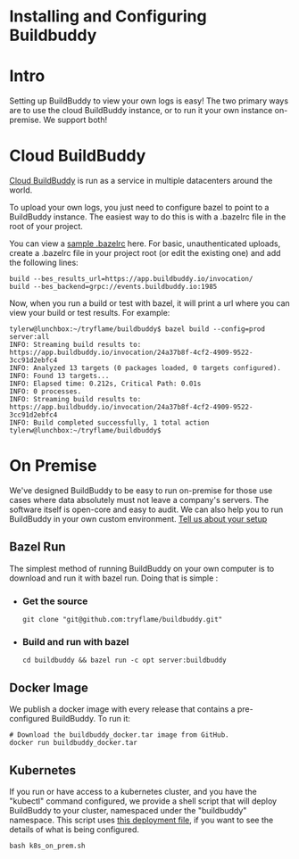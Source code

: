 <p align="center">
  <h1>Installing and Configuring Buildbuddy</h1>
</p>

# Intro
Setting up BuildBuddy to view your own logs is easy! The two primary ways are to use the cloud BuildBuddy instance, or to run it your own instance on-premise. We support both!

# Cloud BuildBuddy

[Cloud BuildBuddy](https://app.buildbuddy.io/) is run as a service in multiple datacenters around the world.

To upload your own logs, you just need to configure bazel to point to a BuildBuddy instance. The easiest way to do this is with a .bazelrc file in the root of your project.

You can view a [sample .bazelrc](https://app.buildbuddy.io/) here. For basic, unauthenticated uploads, create a .bazelrc file in your project root (or edit the existing one) and add the following lines:

```
build --bes_results_url=https://app.buildbuddy.io/invocation/
build --bes_backend=grpc://events.buildbuddy.io:1985
```

Now, when you run a build or test with bazel, it will print a url where you can view your build or test results. For example:

```
tylerw@lunchbox:~/tryflame/buildbuddy$ bazel build --config=prod server:all
INFO: Streaming build results to: https://app.buildbuddy.io/invocation/24a37b8f-4cf2-4909-9522-3cc91d2ebfc4
INFO: Analyzed 13 targets (0 packages loaded, 0 targets configured).
INFO: Found 13 targets...
INFO: Elapsed time: 0.212s, Critical Path: 0.01s
INFO: 0 processes.
INFO: Streaming build results to: https://app.buildbuddy.io/invocation/24a37b8f-4cf2-4909-9522-3cc91d2ebfc4
INFO: Build completed successfully, 1 total action
tylerw@lunchbox:~/tryflame/buildbuddy$
```

# On Premise

We've designed BuildBuddy to be easy to run on-premise for those use cases where data absolutely must not leave a company's servers. The software itself is open-core and easy to audit. We can also help you to run BuildBuddy in your own custom environment. [Tell us about your setup](mailto:support@tryflame.com?subject=[Enterprise]%20BuildBuddy%20Setup)

## Bazel Run

The simplest method of running BuildBuddy on your own computer is to download and run it with bazel run. Doing that is simple :

* ### Get the source
  ```
  git clone "git@github.com:tryflame/buildbuddy.git"
  ```

* ### Build and run with bazel
  ```
  cd buildbuddy && bazel run -c opt server:buildbuddy
  ```

## Docker Image

We publish a docker image with every release that contains a pre-configured BuildBuddy. To run it:

```
# Download the buildbuddy_docker.tar image from GitHub.
docker run buildbuddy_docker.tar
```

## Kubernetes

If you run or have access to a kubernetes cluster, and you have the "kubectl" command configured, we provide a shell script that will deploy BuildBuddy to your cluster, namespaced under the "buildbuddy" namespace. This script uses [this deployment file](github.com/tryflame), if you want to see the details of what is being configured.
```
bash k8s_on_prem.sh
```

